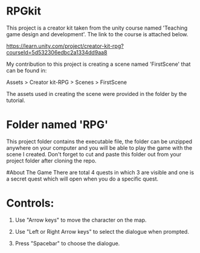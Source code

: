 # RPGkit

This project is a creator kit taken from the unity course named 'Teaching game design and development'. The link to the course is attached below.

https://learn.unity.com/project/creator-kit-rpg?courseId=5d532306edbc2a1334dd9aa8

My contribution to this project is creating a scene named 'FirstScene' that can be found in:

Assets > Creator kit-RPG > Scenes > FirstScene

The assets used in creating the scene were provided in the folder by the tutorial.

# Folder named 'RPG'
This project folder contains the executable file, the folder can be unzipped anywhere on your computer and you will be able to play the game with the scene I created.
Don't forget to cut and paste this folder out from your project folder after cloning the repo.

#About The Game
There are total 4 quests in which 3 are visible and one is a secret quest which will open when you do a specific quest.


# Controls:

1.  Use "Arrow keys" to move the character on the map.

2.  Use "Left or Right Arrow keys" to select the dialogue when prompted.

3.  Press "Spacebar" to choose the dialogue.
